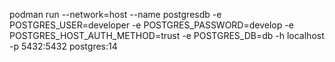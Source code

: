 podman run --network=host --name postgresdb -e POSTGRES_USER=developer -e POSTGRES_PASSWORD=develop -e POSTGRES_HOST_AUTH_METHOD=trust -e POSTGRES_DB=db  -h localhost -p 5432:5432 postgres:14

